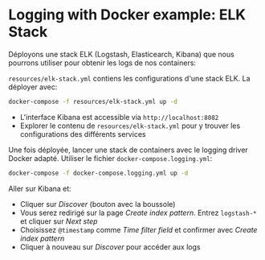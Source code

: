 # Logging with Docker example: ELK Stack 

Déployons une stack ELK (Logstash, Elasticearch, Kibana) que nous pourrons utiliser pour obtenir les logs de nos containers:

`resources/elk-stack.yml` contiens les configurations d'une stack ELK. La déployer avec:

```sh
docker-compose -f resources/elk-stack.yml up -d
```

- L'interface Kibana est accessible via `http://localhost:8082`
- Explorer le contenu de `resources/elk-stack.yml` pour y trouver les configurations des différents services

Une fois déployée, lancer une stack de containers avec le logging driver Docker adapté. Utiliser le fichier `docker-compose.logging.yml`:

```sh
docker-compose -f docker-compose.logging.yml up -d
```

Aller sur Kibana et:

- Cliquer sur _Discover_ (bouton avec la boussole)
- Vous serez redirigé sur la page _Create index pattern_. Entrez `logstash-*` et cliquer sur _Next step_
- Choisissez `@timestamp` comme _Time filter field_ et confirmer avec _Create index pattern_
- Cliquer à nouveau sur _Discover_ pour accéder aux logs 
